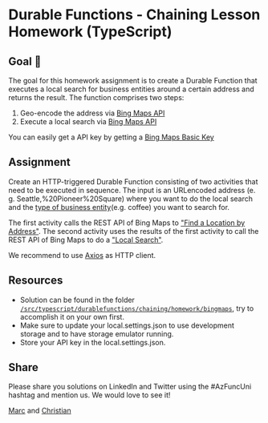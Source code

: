 # Durable Functions -  Chaining Lesson Homework (TypeScript)

## Goal 🎯

The goal for this homework assignment is to create a Durable Function that executes a local search for business entities around a certain address and returns the result. The function comprises two steps:

1. Geo-encode the address via [Bing Maps API](https://www.microsoft.com/en-us/maps/choose-your-bing-maps-api)
2. Execute a local search via [Bing Maps API](https://www.microsoft.com/en-us/maps/choose-your-bing-maps-api)

You can easily get a API key by getting a [Bing Maps Basic Key](https://www.microsoft.com/en-us/maps/create-a-bing-maps-key/)

## Assignment

Create an HTTP-triggered Durable Function consisting of two activities that need to be executed in sequence. The input is an URLencoded address (e. g. Seattle,%20Pioneer%20Square) where you want to do the local search and the [type of business entity](https://docs.microsoft.com/en-us/bingmaps/rest-services/common-parameters-and-types/type-identifiers/)(e.g. coffee) you want to search for.

The first activity calls the REST API of Bing Maps to ["Find a Location by Address"](https://docs.microsoft.com/en-us/bingmaps/rest-services/locations/find-a-location-by-address).
The second activity uses the results of the first activity to call the REST API of Bing Maps to do a ["Local Search"](https://docs.microsoft.com/en-us/bingmaps/rest-services/locations/local-search).

We recommend to use [Axios](https://www.npmjs.com/package/axios) as HTTP client.

## Resources

* Solution can be found in the folder [`/src/typescript/durablefunctions/chaining/homework/bingmaps`](../../../src/typescript/durablefunctions/chaining/homework/bingmaps), try to accomplish it on your own first.
* Make sure to update your local.settings.json to use development storage and to have storage emulator running.
* Store your API key in the local.settings.json.

## Share

Please share you solutions on LinkedIn and Twitter using the #AzFuncUni hashtag and mention us. We would love to see it!

[Marc](https://twitter.com/marcduiker) and [Christian](https://twitter.com/lechnerc77)